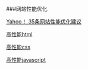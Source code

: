 ###网站性能优化

[Yahoo！ 35条网站性能优化建议](http://blog.csdn.net/ljl157011/article/details/20788879)

[高性能html](http://www.alloyteam.com/2012/10/high-performance-html/)

[高性能css](http://www.alloyteam.com/2012/10/high-performance-css/)

[高性能javascript](http://www.alloyteam.com/2012/10/high-performance-front-end-high-performance-javascript/)
